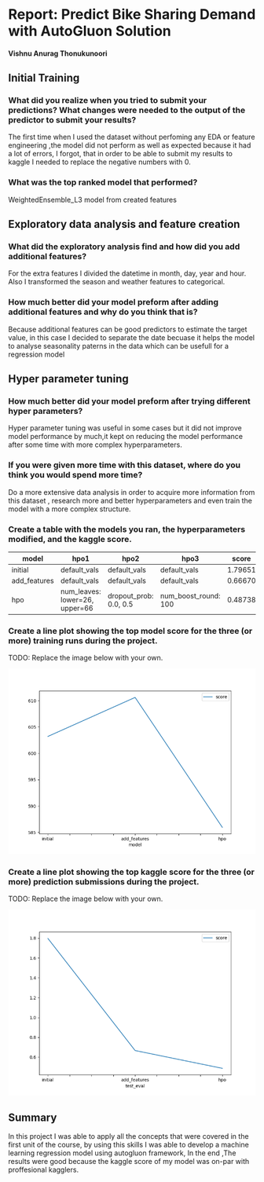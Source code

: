 # Report: Predict Bike Sharing Demand with AutoGluon Solution
#### Vishnu Anurag Thonukunoori

## Initial Training
### What did you realize when you tried to submit your predictions? What changes were needed to the output of the predictor to submit your results?
The first time when I used the dataset without perfoming any EDA or feature engineering ,the model did not perform as well as expected because it had a lot of errors, I forgot, that in order to be able to submit my results to kaggle I needed to replace the negative numbers with 0.

### What was the top ranked model that performed?
WeightedEnsemble_L3 model from created features

## Exploratory data analysis and feature creation
### What did the exploratory analysis find and how did you add additional features?
For the extra features I divided the datetime in month, day, year and hour. Also I transformed  the season and weather features to categorical.

### How much better did your model preform after adding additional features and why do you think that is?
Because additional features can be good predictors to estimate the target value, in this case I decided to separate the date becuase it helps the model to analyse seasonality paterns in the data which can be usefull for a regression model

## Hyper parameter tuning
### How much better did your model preform after trying different hyper parameters?
Hyper parameter tuning was useful in some cases but it did not improve model performance by much,it kept on reducing the model performance after some time with more complex hyperparameters.

### If you were given more time with this dataset, where do you think you would spend more time?
Do a more extensive data analysis in order to acquire more information from this dataset , research more and better hyperparameters and even train the model with a more complex structure. 

### Create a table with the models you ran, the hyperparameters modified, and the kaggle score.
|model|hpo1|hpo2|hpo3|score|
|--|--|--|--|--|
|initial|default_vals|default_vals|default_vals|1.79651|
|add_features|default_vals|default_vals|default_vals|0.66670|
|hpo|num_leaves: lower=26, upper=66|dropout_prob: 0.0, 0.5|num_boost_round: 100|0.48738|

### Create a line plot showing the top model score for the three (or more) training runs during the project.

TODO: Replace the image below with your own.

![model_train_score.png](img/model_train_score.png)

### Create a line plot showing the top kaggle score for the three (or more) prediction submissions during the project.

TODO: Replace the image below with your own.

![model_test_score.png](img/model_test_score.png)

## Summary
In this project I was able to apply all the concepts that were covered in the first unit of the course, by using this skills I was able to develop a machine learning regression model using autogluon framework, In the end ,The results were good because the kaggle score of my model was on-par with proffesional kagglers.
